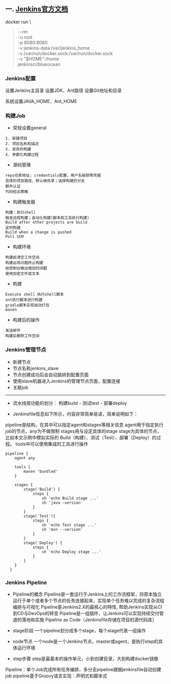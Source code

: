 ## 一. [Jenkins官方文档](https://jenkins.io/zh/doc/pipeline/tour/getting-started/)
docker run \
>   --rm \
>   -u root \
>   -p 8080:8080 \
>   -v jenkins-data:/var/jenkins_home \
>   -v /var/run/docker.sock:/var/run/docker.sock \
>   -v "$HOME":/home \
>   jenkinsci/blueocean


### Jenkins配置
设置Jenkins主目录
设置JDK、Ant路径
设置Git地址和目录


系统设置JAVA_HOME、Ant_HOME

### 构建Job
- 常规设置general
```
1. 新建项目
2. 项目名称和描述
3. 丢弃的构建
4. 参数化构建过程
```

- 源码管理
```
repo仓库地址; credentials配置，用户名秘钥等凭据
具体的项目路径，默认根目录；选择构建的分支
额外认证
代码检出策略
```

- 构建触发器
```
构建：执行shell
触发远程构建；自动化构建(脚本和工具执行构建)
Build after other projects are build
定时构建
Build when a change is pushed
Poll SCM
```

- 构建环境
```
构建前清空工作空间
构建出现问题终止构建
给控制台输出增加时间戳
使用加密文件或文本
```

- 构建
```
Execute shell 执行shell脚本
ant执行脚本进行构建
gradle脚本实现自动打包
maven
```

- 构建后的操作
```
发送邮件
构建后删除工作空间
```


### Jenkins管理节点
- 新建节点
- 节点名称jenkins_slave
- 节点创建成功后会自动跳转到配置页面
- 使用slave机器进入Jenkins的管理节点页面，配置连接
- 关联job



---
- 流水线按功能的划分：
构建build - 测试test - 部署deploy

- Jenkinsfile信息如下所示，内容非常简单易读，简单说明如下：

pipeline是结构，在其中可以指定agent和stages等相关信息
agent用于指定执行job的节点，any为不做限制
stages用与设定具体的stage
stage为具体的节点，比如本文示例中模拟实际的 Build（构建）、测试（Test）、部署（Deploy）的过程。
tools中可以使用集成的工具进行操作

```
pipeline {
    agent any

    tools {
        maven 'bundled'
    }

    stages {
        stage('Build') {
            steps {
                sh 'echo Build stage ...'
                sh 'java -version'
            }
        }
        stage('Test'){
            steps {
                sh 'echo Test stage ...'
                sh 'mvn --version'
            }
        }
        stage('Deploy') {
            steps {
                sh 'echo Deploy stage ...'
            }
        }
    }
  }

```

### Jenkins Pipeline
- Pipeline的概念
Pipeline是一套运行于Jenkins上的工作流框架，将原本独立运行于单个或者多个节点的任务连接起来，实现单个任务难以完成的复杂流程编排与可视化
Pipeline是Jenkins2.X的最核心的特性, 帮助Jenkins实现从CI到CD与DevOps的转变
Pipeline是一组插件，让Jenkins可以实现持续交付管道的落地和实施
Pipeline as Code（Jenkinsfile存储在项目的源代码库）

- stage阶段
一个pipeline划分成多个stage，每个stage代表一组操作

- node节点
一个node是一个Jenkins节点，master或agent，是执行step的具体运行环境

- step步骤
step是最基本的操作单元，小到创建目录，大到构建docker镜像

Pipeline：单个Job完成所有任务编排，多分支pipeline跟据jenkinsfile自动创建job
pipeline基于Groovy语言实现：声明式和脚本式


